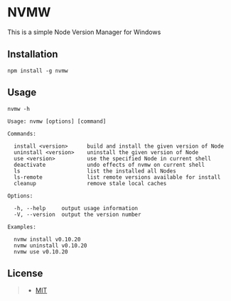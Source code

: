 NVMW
====

This is a simple Node Version Manager for Windows

## Installation

```shell
npm install -g nvmw
```

## Usage
```shell
nvmw -h

Usage: nvmw [options] [command]

Commands:

  install <version>      build and install the given version of Node
  uninstall <version>    uninstall the given version of Node
  use <version>          use the specified Node in current shell
  deactivate             undo effects of nvmw on current shell
  ls                     list the installed all Nodes
  ls-remote              list remote versions available for install
  cleanup                remove stale local caches

Options:

  -h, --help     output usage information
  -V, --version  output the version number

Examples:

  nvmw install v0.10.20
  nvmw uninstall v0.10.20
  nvmw use v0.10.20
```

## License
>- [MIT](http://www.opensource.org/licenses/MIT)
